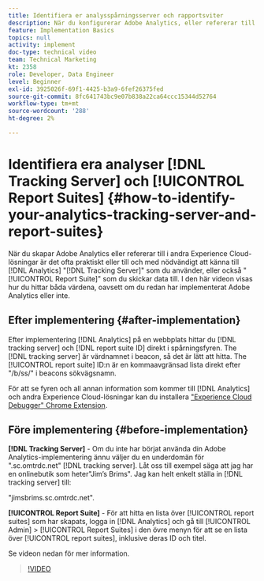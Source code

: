 ```yaml
---
title: Identifiera er analysspårningsserver och rapportsviter
description: När du konfigurerar Adobe Analytics, eller refererar till det i andra Experience Cloud-lösningar, är det ofta praktiskt eller till och med nödvändigt att känna till den analysserver som du använder, eller den rapportsvit som du skickar data till. I den här videon visas hur du hittar båda värdena, oavsett om du redan har implementerat Adobe Analytics eller inte.
feature: Implementation Basics
topics: null
activity: implement
doc-type: technical video
team: Technical Marketing
kt: 2358
role: Developer, Data Engineer
level: Beginner
exl-id: 3925026f-69f1-4425-b3a9-6fef26375fed
source-git-commit: 8fc641743bc9e07b838a22ca64ccc15344d52764
workflow-type: tm+mt
source-wordcount: '288'
ht-degree: 2%

---
```


# Identifiera era analyser [!DNL Tracking Server] och [!UICONTROL Report Suites] {#how-to-identify-your-analytics-tracking-server-and-report-suites}

När du skapar Adobe Analytics eller refererar till i andra Experience Cloud-lösningar är det ofta praktiskt eller till och med nödvändigt att känna till [!DNL Analytics] &quot;[!DNL Tracking Server]&quot; som du använder, eller också &quot;[!UICONTROL Report Suite]&quot; som du skickar data till. I den här videon visas hur du hittar båda värdena, oavsett om du redan har implementerat Adobe Analytics eller inte.

## Efter implementering {#after-implementation}

Efter implementering [!DNL Analytics] på en webbplats hittar du [!DNL tracking server] och [!DNL report suite ID] direkt i spårningsfyren. The [!DNL tracking server] är värdnamnet i beacon, så det är lätt att hitta. The [!UICONTROL report suite] ID:n är en kommaavgränsad lista direkt efter &quot;/b/ss/&quot; i beacons sökvägsnamn.

För att se fyren och all annan information som kommer till [!DNL Analytics] och andra Experience Cloud-lösningar kan du installera [&quot;Experience Cloud Debugger&quot; Chrome Extension](https://chrome.google.com/webstore/detail/adobe-experience-cloud-de/ocdmogmohccmeicdhlhhgepeaijenapj?hl=sv).

## Före implementering {#before-implementation}

**[!DNL Tracking Server]** - Om du inte har börjat använda din Adobe Analytics-implementering ännu väljer du en underdomän för &quot;.sc.omtrdc.net&quot; [!DNL tracking server]. Låt oss till exempel säga att jag har en onlinebutik som heter&quot;Jim’s Brims&quot;. Jag kan helt enkelt ställa in [!DNL tracking server] till:

&quot;jimsbrims.sc.omtrdc.net&quot;.

**[!UICONTROL Report Suite]** - För att hitta en lista över [!UICONTROL report suites] som har skapats, logga in [!DNL Analytics] och gå till [!UICONTROL Admin] > [!UICONTROL Report Suites] i den övre menyn för att se en lista över [!UICONTROL report suites], inklusive deras ID och titel.

Se videon nedan för mer information.

>[!VIDEO](https://video.tv.adobe.com/v/26061/?quality=12&learn=on)
